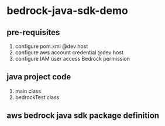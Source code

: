 # bedrock-java-sdk-demo

## pre-requisites
1. configure pom.xml @dev host
2. configure aws account credential @dev host
3. configure IAM user access Bedrock permission

## java project code
1. main class
2. bedrockTest class

## aws bedrock java sdk package definition

